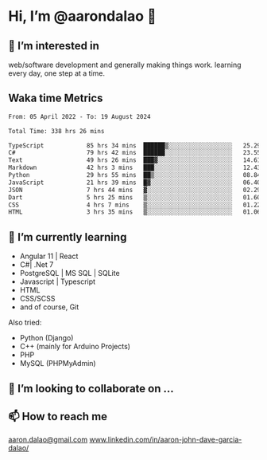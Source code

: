 # __Hi, I’m @aarondalao__ 👋 
## 👀 I’m interested in 
web/software development and generally making things work.
learning every day, one step at a time. 

## Waka time Metrics
<!--START_SECTION:waka-->

```txt
From: 05 April 2022 - To: 19 August 2024

Total Time: 338 hrs 26 mins

TypeScript            85 hrs 34 mins  ██████▒░░░░░░░░░░░░░░░░░░   25.29 %
C#                    79 hrs 42 mins  ██████░░░░░░░░░░░░░░░░░░░   23.55 %
Text                  49 hrs 26 mins  ███▓░░░░░░░░░░░░░░░░░░░░░   14.61 %
Markdown              42 hrs 3 mins   ███░░░░░░░░░░░░░░░░░░░░░░   12.43 %
Python                29 hrs 55 mins  ██▒░░░░░░░░░░░░░░░░░░░░░░   08.84 %
JavaScript            21 hrs 39 mins  █▓░░░░░░░░░░░░░░░░░░░░░░░   06.40 %
JSON                  7 hrs 44 mins   ▓░░░░░░░░░░░░░░░░░░░░░░░░   02.29 %
Dart                  5 hrs 25 mins   ▒░░░░░░░░░░░░░░░░░░░░░░░░   01.60 %
CSS                   4 hrs 7 mins    ▒░░░░░░░░░░░░░░░░░░░░░░░░   01.22 %
HTML                  3 hrs 35 mins   ▒░░░░░░░░░░░░░░░░░░░░░░░░   01.06 %
```

<!--END_SECTION:waka-->

## 🌱 I’m currently learning 

- Angular 11 | React 
- C#| .Net 7
- PostgreSQL | MS SQL | SQLite
- Javascript | Typescript
- HTML 
- CSS/SCSS
- and of course, Git 


Also tried:
- Python (Django)
- C++ (mainly for Arduino Projects)
- PHP
- MySQL (PHPMyAdmin)


## 💞️ I’m looking to collaborate on ...

## 📫 How to reach me 
aaron.dalao@gmail.com
www.linkedin.com/in/aaron-john-dave-garcia-dalao/

<!---
aarondalao/aarondalao is a ✨ special ✨ repository because its `README.md` (this file) appears on your GitHub profile.
You can click the Preview link to take a look at your changes.
--->
